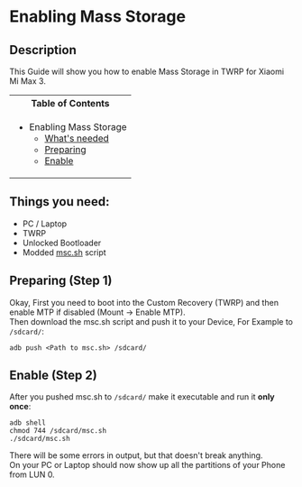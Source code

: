 # Enabling Mass Storage

## Description

This Guide will show you how to enable Mass Storage in TWRP for Xiaomi Mi Max 3.

<table>
<tr><th>Table of Contents</th></th>
<tr><td>
  
- Enabling Mass Storage
   - [What's needed](#things-you-need)
   - [Preparing](#preparing-step-1)
   - [Enable](#enable-mass-storage-step-2)

</td></tr> </table>

## Things you need:
   - PC / Laptop
   - TWRP
   - Unlocked Bootloader
   - Modded [msc.sh](Resources/msc.sh) script

## Preparing (Step 1)

Okay, First you need to boot into the Custom Recovery (TWRP) and then enable MTP if disabled (Mount -> Enable MTP). <br />
Then download the msc.sh script and push it to your Device, For Example to `/sdcard/`: <br />
```
adb push <Path to msc.sh> /sdcard/
```

## Enable (Step 2)

After you pushed msc.sh to `/sdcard/` make it executable and run it **only once**:
```
adb shell
chmod 744 /sdcard/msc.sh
./sdcard/msc.sh
```
There will be some errors in output, but that doesn't break anything. <br />
On your PC or Laptop should now show up all the partitions of your Phone from LUN 0.

